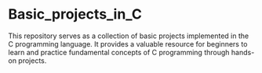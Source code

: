 # Basic_projects_in_C
This repository serves as a collection of basic projects implemented in the C programming language. It provides a valuable resource for beginners to learn and practice fundamental concepts of C programming through hands-on projects.

